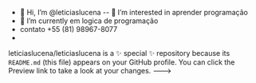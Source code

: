 - 👋 Hi, I’m @leticiaslucena
-- 👀 I’m interested in  aprender programação
- 🌱 I’m currently em logica de programação
- contato +55 (81) 98967-8077
-  
leticiaslucena/leticiaslucena is a ✨ special ✨ repository because its `README.md` (this file) appears on your GitHub profile.
You can click the Preview link to take a look at your changes.
--->
